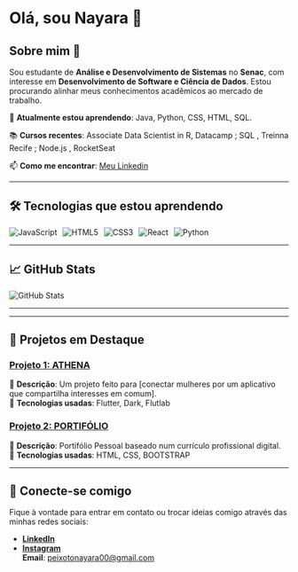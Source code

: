 # Olá, sou Nayara 👋

## Sobre mim 🚀

Sou estudante de **Análise e Desenvolvimento de Sistemas** no **Senac**, com interesse em  **Desenvolvimento de Software e Ciência de Dados**. Estou procurando alinhar meus conhecimentos acadêmicos ao mercado de trabalho. 

🌱 **Atualmente estou aprendendo**: Java, Python, CSS, HTML, SQL. 

📚 **Cursos recentes**: Associate Data Scientist in R, Datacamp ; SQL , Treinna Recife ; Node.js , RocketSeat 

📫 **Como me encontrar**: [Meu Linkedin](www.linkedin.com/in/nayara-peixoto-64525b23b)

---

## 🛠️ Tecnologias que estou aprendendo

<div style="display: flex; flex-wrap: wrap; gap: 10px;">
    <img src="https://img.shields.io/badge/JavaScript-eeeeee?style=flat&logo=javascript" alt="JavaScript">
    <img src="https://img.shields.io/badge/HTML5-eeeeee?style=flat&logo=html5" alt="HTML5">
    <img src="https://img.shields.io/badge/CSS3-eeeeee?style=flat&logo=css3" alt="CSS3">
    <img src="https://img.shields.io/badge/React-eeeeee?style=flat&logo=react" alt="React">
    <img src="https://img.shields.io/badge/Python-eeeeee?style=flat&logo=python" alt="Python">
</div>

---

## 📈 GitHub Stats

![GitHub Stats](https://github-readme-stats.vercel.app/api?username=nayarape&show_icons=true&hide_title=true&count_private=true&hide=prs&theme=radical)

---

---

## 🚀 Projetos em Destaque

### [Projeto 1: ATHENA](link-do-repo)
🔹 **Descrição**: Um projeto feito para [conectar mulheres por um aplicativo que compartilha interesses em comum].  
🔹 **Tecnologias usadas**: Flutter, Dark, Flutlab

### [Projeto 2: PORTIFÓLIO](https://github.com/nayarape/curriculoatualizado.git)
🔹 **Descrição**: Portifólio Pessoal baseado num currículo profissional digital.  
🔹 **Tecnologias usadas**: HTML, CSS, BOOTSTRAP

---

## 💬 Conecte-se comigo

Fique à vontade para entrar em contato ou trocar ideias comigo através das minhas redes sociais:

- **[LinkedIn](www.linkedin.com/in/nayara-peixoto-64525b23b)**  
- **[Instagram](https://www.instagram.com/nayarape/)**  
**Email**: [peixotonayara00@gmail.com](mailto:peixotonayara00@gmail.com)
